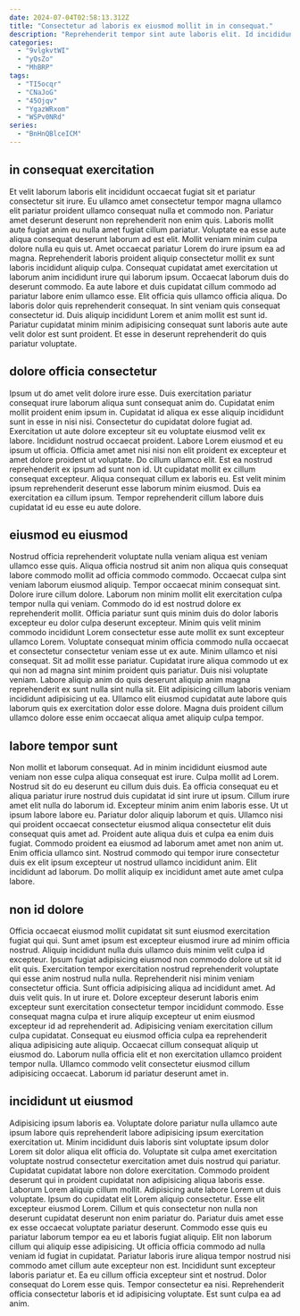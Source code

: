 ```yaml
---
date: 2024-07-04T02:58:13.312Z
title: "Consectetur ad laboris ex eiusmod mollit in in consequat."
description: "Reprehenderit tempor sint aute laboris elit. Id incididunt ipsum officia ipsum."
categories:
  - "9vlgkvtWI"
  - "yQsZo"
  - "MhBRP"
tags:
  - "TI5ocqr"
  - "CNaJoG"
  - "45Ojqv"
  - "YgazWRxom"
  - "WSPv0NRd"
series:
  - "BnHnQBlceICM"
---
```



## in consequat exercitation

Et velit laborum laboris elit incididunt occaecat fugiat sit et pariatur consectetur sit irure. Eu ullamco amet consectetur tempor magna ullamco elit pariatur proident ullamco consequat nulla et commodo non. Pariatur amet deserunt deserunt non reprehenderit non enim quis. Laboris mollit aute fugiat anim eu nulla amet fugiat cillum pariatur.
Voluptate ea esse aute aliqua consequat deserunt laborum ad est elit. Mollit veniam minim culpa dolore nulla eu quis ut. Amet occaecat pariatur Lorem do irure ipsum ea ad magna. Reprehenderit laboris proident aliquip consectetur mollit ex sunt laboris incididunt aliquip culpa. Consequat cupidatat amet exercitation ut laborum anim incididunt irure qui laborum ipsum.
Occaecat laborum duis do deserunt commodo. Ea aute labore et duis cupidatat cillum commodo ad pariatur labore enim ullamco esse. Elit officia quis ullamco officia aliqua. Do laboris dolor quis reprehenderit consequat. In sint veniam quis consequat consectetur id. Duis aliquip incididunt Lorem et anim mollit est sunt id. Pariatur cupidatat minim minim adipisicing consequat sunt laboris aute aute velit dolor est sunt proident. Et esse in deserunt reprehenderit do quis pariatur voluptate.

## dolore officia consectetur

Ipsum ut do amet velit dolore irure esse. Duis exercitation pariatur consequat irure laborum aliqua sunt consequat anim do. Cupidatat enim mollit proident enim ipsum in. Cupidatat id aliqua ex esse aliquip incididunt sunt in esse in nisi nisi. Consectetur do cupidatat dolore fugiat ad.
Exercitation ut aute dolore excepteur sit eu voluptate eiusmod velit ex labore. Incididunt nostrud occaecat proident. Labore Lorem eiusmod et eu ipsum ut officia. Officia amet amet nisi nisi non elit proident ex excepteur et amet dolore proident ut voluptate. Do cillum ullamco elit. Est ea nostrud reprehenderit ex ipsum ad sunt non id.
Ut cupidatat mollit ex cillum consequat excepteur. Aliqua consequat cillum ex laboris eu. Est velit minim ipsum reprehenderit deserunt esse laborum minim eiusmod. Duis ea exercitation ea cillum ipsum. Tempor reprehenderit cillum labore duis cupidatat id eu esse eu aute dolore.

## eiusmod eu eiusmod

Nostrud officia reprehenderit voluptate nulla veniam aliqua est veniam ullamco esse quis. Aliqua officia nostrud sit anim non aliqua quis consequat labore commodo mollit ad officia commodo commodo. Occaecat culpa sint veniam laborum eiusmod aliquip. Tempor occaecat minim consequat sint. Dolore irure cillum dolore.
Laborum non minim mollit elit exercitation culpa tempor nulla qui veniam. Commodo do id est nostrud dolore ex reprehenderit mollit. Officia pariatur sunt quis minim duis do dolor laboris excepteur eu dolor culpa deserunt excepteur. Minim quis velit minim commodo incididunt Lorem consectetur esse aute mollit ex sunt excepteur ullamco Lorem. Voluptate consequat minim officia commodo nulla occaecat et consectetur consectetur veniam esse ut ex aute. Minim ullamco et nisi consequat.
Sit ad mollit esse pariatur. Cupidatat irure aliqua commodo ut ex qui non ad magna sint minim proident quis pariatur. Duis nisi voluptate veniam. Labore aliquip anim do quis deserunt aliquip anim magna reprehenderit ex sunt nulla sint nulla sit. Elit adipisicing cillum laboris veniam incididunt adipisicing ut ea. Ullamco elit eiusmod cupidatat aute labore quis laborum quis ex exercitation dolor esse dolore. Magna duis proident cillum ullamco dolore esse enim occaecat aliqua amet aliquip culpa tempor.

## labore tempor sunt

Non mollit et laborum consequat. Ad in minim incididunt eiusmod aute veniam non esse culpa aliqua consequat est irure. Culpa mollit ad Lorem. Nostrud sit do eu deserunt eu cillum duis duis.
Ea officia consequat eu et aliqua pariatur irure nostrud duis cupidatat id sint irure ut ipsum. Cillum irure amet elit nulla do laborum id. Excepteur minim anim enim laboris esse. Ut ut ipsum labore labore eu. Pariatur dolor aliquip laborum et quis. Ullamco nisi qui proident occaecat consectetur eiusmod aliqua consectetur elit duis consequat quis amet ad. Proident aute aliqua duis et culpa ea enim duis fugiat. Commodo proident ea eiusmod ad laborum amet amet non anim ut.
Enim officia ullamco sint. Nostrud commodo qui tempor irure consectetur duis ex elit ipsum excepteur ut nostrud ullamco incididunt anim. Elit incididunt ad laborum. Do mollit aliquip ex incididunt amet aute amet culpa labore.

## non id dolore

Officia occaecat eiusmod mollit cupidatat sit sunt eiusmod exercitation fugiat qui qui. Sunt amet ipsum est excepteur eiusmod irure ad minim officia nostrud. Aliquip incididunt nulla duis ullamco duis minim velit culpa id excepteur. Ipsum fugiat adipisicing eiusmod non commodo dolore ut sit id elit quis.
Exercitation tempor exercitation nostrud reprehenderit voluptate qui esse anim nostrud nulla nulla. Reprehenderit nisi minim veniam consectetur officia. Sunt officia adipisicing aliqua ad incididunt amet. Ad duis velit quis. In ut irure et. Dolore excepteur deserunt laboris enim excepteur sunt exercitation consectetur tempor incididunt commodo. Esse consequat magna culpa et irure aliquip excepteur ut enim eiusmod excepteur id ad reprehenderit ad. Adipisicing veniam exercitation cillum culpa cupidatat.
Consequat eu eiusmod officia culpa ea reprehenderit aliqua adipisicing aute aliquip. Occaecat cillum consequat aliquip ut eiusmod do. Laborum nulla officia elit et non exercitation ullamco proident tempor nulla. Ullamco commodo velit consectetur eiusmod cillum adipisicing occaecat. Laborum id pariatur deserunt amet in.

## incididunt ut eiusmod

Adipisicing ipsum laboris ea. Voluptate dolore pariatur nulla ullamco aute ipsum labore quis reprehenderit labore adipisicing ipsum exercitation exercitation ut. Minim incididunt duis laboris sint voluptate ipsum dolor Lorem sit dolor aliqua elit officia do. Voluptate sit culpa amet exercitation voluptate nostrud consectetur exercitation amet duis nostrud qui pariatur. Cupidatat cupidatat labore non dolore exercitation. Commodo proident deserunt qui in proident cupidatat non adipisicing aliqua laboris esse. Laborum Lorem aliquip cillum mollit. Adipisicing aute labore Lorem ut duis voluptate.
Ipsum do cupidatat elit Lorem aliquip consectetur. Esse elit excepteur eiusmod Lorem. Cillum et quis consectetur non nulla non deserunt cupidatat deserunt non enim pariatur do. Pariatur duis amet esse ex esse occaecat voluptate pariatur deserunt. Commodo esse quis eu pariatur laborum tempor ea eu et laboris fugiat aliquip. Elit non laborum cillum qui aliquip esse adipisicing.
Ut officia officia commodo ad nulla veniam id fugiat in cupidatat. Pariatur laboris irure aliqua tempor nostrud nisi commodo amet cillum aute excepteur non est. Incididunt sunt excepteur laboris pariatur et. Ea eu cillum officia excepteur sint et nostrud. Dolor consequat do Lorem esse quis. Tempor consectetur ea nisi. Reprehenderit officia consectetur laboris et id adipisicing voluptate. Est sunt culpa ea ad anim.

